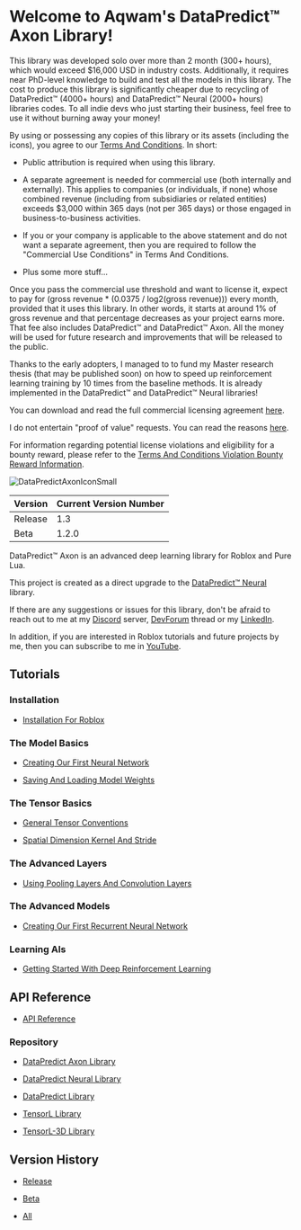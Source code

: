 # Welcome to Aqwam's DataPredict™ Axon Library!

This library was developed solo over more than 2 month (300+ hours), which would exceed $16,000 USD in industry costs. Additionally, it requires near PhD-level knowledge to build and test all the models in this library. The cost to produce this library is significantly cheaper due to recycling of DataPredict™ (4000+ hours) and DataPredict™ Neural (2000+ hours) libraries codes. To all indie devs who just starting their business, feel free to use it without burning away your money!

By using or possessing any copies of this library or its assets (including the icons), you agree to our [Terms And Conditions](TermsAndConditions.md). In short:

* Public attribution is required when using this library.

* A separate agreement is needed for commercial use (both internally and externally). This applies to companies (or individuals, if none) whose combined revenue (including from subsidiaries or related entities) exceeds $3,000 within 365 days (not per 365 days) or those engaged in business-to-business activities.

* If you or your company is applicable to the above statement and do not want a separate agreement, then you are required to follow the "Commercial Use Conditions" in Terms And Conditions.

* Plus some more stuff...

Once you pass the commercial use threshold and want to license it, expect to pay for (gross revenue * (0.0375 / log2(gross revenue))) every month, provided that it uses this library. In other words, it starts at around 1% of gross revenue and that percentage decreases as your project earns more. That fee also includes DataPredict™ and DataPredict™ Axon. All the money will be used for future research and improvements that will be released to the public.

Thanks to the early adopters, I managed to to fund my Master research thesis (that may be published soon) on how to speed up reinforcement learning training by 10 times from the baseline methods. It is already implemented in the DataPredict™ and DataPredict™ Neural libraries!

You can download and read the full commercial licensing agreement [here](https://github.com/AqwamCreates/DataPredict/blob/main/docs/DataPredict%20Libraries%20Licensing%20Agreement.docx).

I do not entertain "proof of value" requests. You can read the reasons [here](WhyIDoNotEntertainProofOfValueRequests.md).

For information regarding potential license violations and eligibility for a bounty reward, please refer to the [Terms And Conditions Violation Bounty Reward Information](TermsAndConditionsViolationBountyRewardInformation.md).

![DataPredictAxonIconSmall](https://github.com/user-attachments/assets/06f4816e-28c0-4202-a2cf-84420ddb3387)

| Version | Current Version Number |
|---------|------------------------|
| Release | 1.3                    |
| Beta    | 1.2.0                  |

DataPredict™ Axon is an advanced deep learning library for Roblox and Pure Lua.

This project is created as a direct upgrade to the [DataPredict™ Neural](https://aqwamcreates.github.io/DataPredict-Neural/) library.

If there are any suggestions or issues for this library, don't be afraid to reach out to me at my [Discord](https://discord.gg/BAZsynkede) server, [DevForum](https://devforum.roblox.com/t/datapredict-neural-version-beta-zero-pytorch-like-deep-learning-library-meets-roblox/3010845) thread or my [LinkedIn](https://www.linkedin.com/in/aqwam-harish-aiman/).

In addition, if you are interested in Roblox tutorials and future projects by me, then you can subscribe to me in [YouTube](https://www.youtube.com/channel/UCUrwoxv5dufEmbGsxyEUPZw).

## Tutorials

### Installation

* [Installation For Roblox](Tutorials/InstallationForRoblox.md)

### The Model Basics

* [Creating Our First Neural Network](Tutorials/CreatingOurFirstNeuralNetwork.md)

* [Saving And Loading Model Weights](Tutorials/SavingAndLoadingModelWeights.md)

### The Tensor Basics
* [General Tensor Conventions](Tutorials/GeneralTensorConventions.md)

* [Spatial Dimension Kernel And Stride](Tutorials/SpatialDimensionKernelAndStride.md)

### The Advanced Layers

* [Using Pooling Layers And Convolution Layers](Tutorials/UsingPoolingLayersAndConvolutionLayers.md)

### The Advanced Models

* [Creating Our First Recurrent Neural Network](Tutorials/CreatingOurFirstRecurrentNeuralNetwork.md)

### Learning AIs

* [Getting Started With Deep Reinforcement Learning](Tutorials/GettingStartedWithDeepReinforcementLearning.md)

## API Reference

* [API Reference](API.md)

### Repository

* [DataPredict Axon Library](https://github.com/AqwamCreates/DataPredict-Axon)

* [DataPredict Neural Library](https://github.com/AqwamCreates/DataPredict-Neural)

* [DataPredict Library](https://github.com/AqwamCreates/DataPredict)

* [TensorL Library](https://github.com/AqwamCreates/TensorL)

* [TensorL-3D Library](https://github.com/AqwamCreates/TensorL-3D)

## Version History

* [Release](VersionHistory/ReleaseVersionHistory.md)

* [Beta](VersionHistory/BetaVersionHistory.md)

* [All](VersionHistory/AllVersionsHistory.md)
